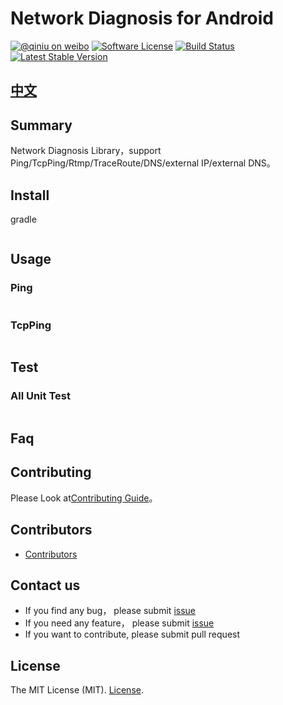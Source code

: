 # Network Diagnosis for Android

[![@qiniu on weibo](http://img.shields.io/badge/weibo-%40qiniutek-blue.svg)](http://weibo.com/qiniutek)
[![Software License](https://img.shields.io/badge/license-MIT-brightgreen.svg)](LICENSE.md)
[![Build Status](https://travis-ci.org/qiniu/android-netdiag.svg?branch=master)](https://travis-ci.org/qiniu/android-netdiag)
[![Latest Stable Version](http://img.shields.io/maven-central/v/com.qiniu/qiniu-android-netdiag.svg)](https://github.com/qiniu/android-netdiag/releases)

## [中文](https://github.com/qiniu/android-netdiag/blob/master/README_cn.md)

## Summary

Network Diagnosis Library，support Ping/TcpPing/Rtmp/TraceRoute/DNS/external IP/external DNS。

## Install

gradle

```groovy

```

## Usage
### Ping
```

```

### TcpPing
```

```
## Test


### All Unit Test

``` bash

```

## Faq


## Contributing

Please Look at[Contributing Guide](https://github.com/qiniu/android-netdiag/blob/master/CONTRIBUTING.md)。

## Contributors

- [Contributors](https://github.com/qiniu/android-netdiag/contributors)

## Contact us

- If you find any bug， please submit [issue](https://github.com/qiniu/android-netdiag/issues)
- If you need any feature， please submit [issue](https://github.com/qiniu/android-netdiag/issues)
- If you want to contribute, please submit pull request

## License

The MIT License (MIT). [License](https://github.com/qiniu/android-netdiag/blob/master/LICENSE).
